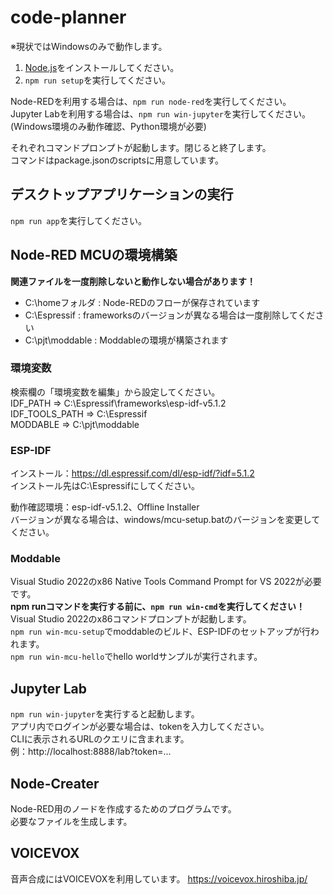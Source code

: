 # code-planner

※現状ではWindowsのみで動作します。  

1. [Node.js](https://nodejs.org/en)をインストールしてください。
2. `npm run setup`を実行してください。

Node-REDを利用する場合は、`npm run node-red`を実行してください。  
Jupyter Labを利用する場合は、`npm run win-jupyter`を実行してください。  
(Windows環境のみ動作確認、Python環境が必要)  

それぞれコマンドプロンプトが起動します。閉じると終了します。  
コマンドはpackage.jsonのscriptsに用意しています。  

## デスクトップアプリケーションの実行

`npm run app`を実行してください。  

## Node-RED MCUの環境構築

**関連ファイルを一度削除しないと動作しない場合があります！** 

- C:\homeフォルダ : Node-REDのフローが保存されています
- C:\Espressif : frameworksのバージョンが異なる場合は一度削除してください
- C:\pjt\moddable : Moddableの環境が構築されます

### 環境変数

検索欄の「環境変数を編集」から設定してください。  
IDF_PATH => C:\Espressif\frameworks\esp-idf-v5.1.2  
IDF_TOOLS_PATH => C:\Espressif  
MODDABLE => C:\pjt\moddable  

### ESP-IDF

インストール：<https://dl.espressif.com/dl/esp-idf/?idf=5.1.2>  
インストール先はC:\Espressifにしてください。  

動作確認環境：esp-idf-v5.1.2、Offline Installer  
バージョンが異なる場合は、windows/mcu-setup.batのバージョンを変更してください。  

### Moddable

Visual Studio 2022のx86 Native Tools Command Prompt for VS 2022が必要です。  
**npm runコマンドを実行する前に、`npm run win-cmd`を実行してください！**  
Visual Studio 2022のx86コマンドプロンプトが起動します。  
`npm run win-mcu-setup`でmoddableのビルド、ESP-IDFのセットアップが行われます。  
`npm run win-mcu-hello`でhello worldサンプルが実行されます。  

## Jupyter Lab

`npm run win-jupyter`を実行すると起動します。  
アプリ内でログインが必要な場合は、tokenを入力してください。  
CLIに表示されるURLのクエリに含まれます。  
例：http://localhost:8888/lab?token=...  

## Node-Creater

Node-RED用のノードを作成するためのプログラムです。  
必要なファイルを生成します。  

## VOICEVOX

音声合成にはVOICEVOXを利用しています。
<https://voicevox.hiroshiba.jp/>
